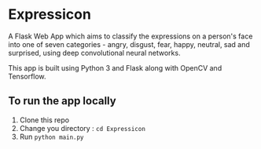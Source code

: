 # Expressicon
A Flask Web App which aims to classify the expressions on a person's face into one of seven categories - angry, disgust, fear, happy, neutral, sad and surprised, using deep convolutional neural networks. 

This app is built using Python 3 and Flask along with OpenCV and Tensorflow.

## To run the app locally

1. Clone this repo
2. Change you directory : `cd Expressicon`
3. Run `python main.py`
